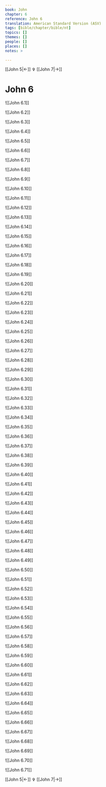```yaml
---
book: John
chapter: 6
reference: John 6
translation: American Standard Version (ASV)
tags: [bible/chapter/bible/nt]
topics: []
themes: []
people: []
places: []
notes: >
  
---
```


[[John 5|<-]] ✞ [[John 7|->]]

# John 6

![[John 6.1]]

![[John 6.2]]

![[John 6.3]]

![[John 6.4]]

![[John 6.5]]

![[John 6.6]]

![[John 6.7]]

![[John 6.8]]

![[John 6.9]]

![[John 6.10]]

![[John 6.11]]

![[John 6.12]]

![[John 6.13]]

![[John 6.14]]

![[John 6.15]]

![[John 6.16]]

![[John 6.17]]

![[John 6.18]]

![[John 6.19]]

![[John 6.20]]

![[John 6.21]]

![[John 6.22]]

![[John 6.23]]

![[John 6.24]]

![[John 6.25]]

![[John 6.26]]

![[John 6.27]]

![[John 6.28]]

![[John 6.29]]

![[John 6.30]]

![[John 6.31]]

![[John 6.32]]

![[John 6.33]]

![[John 6.34]]

![[John 6.35]]

![[John 6.36]]

![[John 6.37]]

![[John 6.38]]

![[John 6.39]]

![[John 6.40]]

![[John 6.41]]

![[John 6.42]]

![[John 6.43]]

![[John 6.44]]

![[John 6.45]]

![[John 6.46]]

![[John 6.47]]

![[John 6.48]]

![[John 6.49]]

![[John 6.50]]

![[John 6.51]]

![[John 6.52]]

![[John 6.53]]

![[John 6.54]]

![[John 6.55]]

![[John 6.56]]

![[John 6.57]]

![[John 6.58]]

![[John 6.59]]

![[John 6.60]]

![[John 6.61]]

![[John 6.62]]

![[John 6.63]]

![[John 6.64]]

![[John 6.65]]

![[John 6.66]]

![[John 6.67]]

![[John 6.68]]

![[John 6.69]]

![[John 6.70]]

![[John 6.71]]

[[John 5|<-]] ✞ [[John 7|->]]
